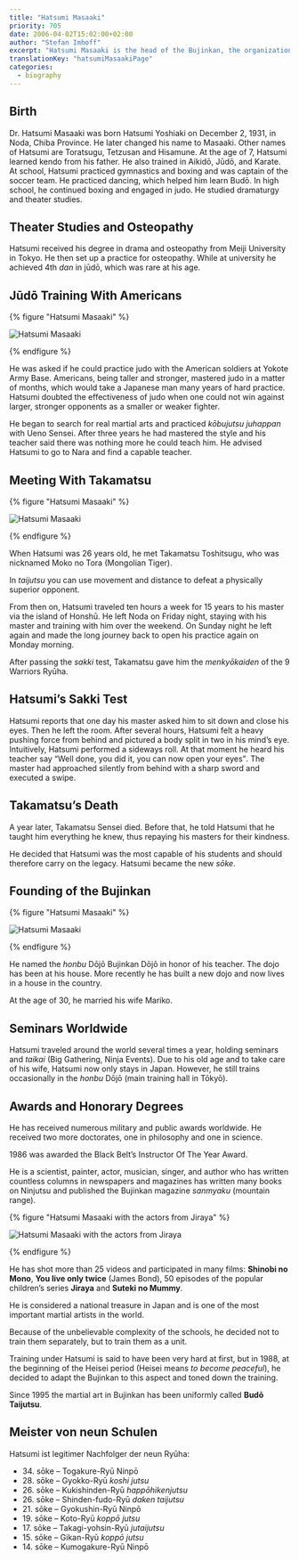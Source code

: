 ```yaml
---
title: "Hatsumi Masaaki"
priority: 705
date: 2006-04-02T15:02:00+02:00
author: "Stefan Imhoff"
excerpt: "Hatsumi Masaaki is the head of the Bujinkan, the organization he founded to teach the nine schools as a unit. He is a highly respected man who has received numerous honors around the world."
translationKey: "hatsumiMasaakiPage"
categories:
  - biography
---
```


## Birth

Dr. Hatsumi Masaaki was born Hatsumi Yoshiaki on December 2, 1931, in Noda, Chiba Province. He later changed his name to Masaaki. Other names of Hatsumi are Toratsugu, Tetzusan and Hisamune. At the age of 7, Hatsumi learned kendo from his father. He also trained in Aikidō, Jūdō, and Karate. At school, Hatsumi practiced gymnastics and boxing and was captain of the soccer team. He practiced dancing, which helped him learn Budō. In high school, he continued boxing and engaged in judo. He studied dramaturgy and theater studies.

## Theater Studies and Osteopathy

Hatsumi received his degree in drama and osteopathy from Meiji University in Tokyo. He then set up a practice for osteopathy. While at university he achieved 4th _dan_ in jūdō, which was rare at his age.

## Jūdō Training With Americans

{% figure "Hatsumi Masaaki" %}

![Hatsumi Masaaki](/assets/images/book/hatsumi1.jpg)

{% endfigure %}

He was asked if he could practice judo with the American soldiers at Yokote Army Base. Americans, being taller and stronger, mastered judo in a matter of months, which would take a Japanese man many years of hard practice. Hatsumi doubted the effectiveness of judo when one could not win against larger, stronger opponents as a smaller or weaker fighter.

He began to search for real martial arts and practiced _kōbujutsu juhappan_ with Ueno Sensei. After three years he had mastered the style and his teacher said there was nothing more he could teach him. He advised Hatsumi to go to Nara and find a capable teacher.

## Meeting With Takamatsu

{% figure "Hatsumi Masaaki" %}

![Hatsumi Masaaki](/assets/images/book/hatsumi2.jpg)

{% endfigure %}

When Hatsumi was 26 years old, he met Takamatsu Toshitsugu, who was nicknamed Moko no Tora (Mongolian Tiger).

In _taijutsu_ you can use movement and distance to defeat a physically superior opponent.

From then on, Hatsumi traveled ten hours a week for 15 years to his master via the island of Honshū. He left Noda on Friday night, staying with his master and training with him over the weekend. On Sunday night he left again and made the long journey back to open his practice again on Monday morning.

After passing the _sakki_ test, Takamatsu gave him the _menkyōkaiden_ of the 9 Warriors Ryūha.

## Hatsumi’s Sakki Test

Hatsumi reports that one day his master asked him to sit down and close his eyes. Then he left the room. After several hours, Hatsumi felt a heavy pushing force from behind and pictured a body split in two in his mind’s eye. Intuitively, Hatsumi performed a sideways roll. At that moment he heard his teacher say <q>Well done, you did it, you can now open your eyes</q>. The master had approached silently from behind with a sharp sword and executed a swipe.

## Takamatsu’s Death

A year later, Takamatsu Sensei died. Before that, he told Hatsumi that he taught him everything he knew, thus repaying his masters for their kindness.

He decided that Hatsumi was the most capable of his students and should therefore carry on the legacy. Hatsumi became the new _sōke_.

## Founding of the Bujinkan

{% figure "Hatsumi Masaaki" %}

![Hatsumi Masaaki](/assets/images/book/hatsumi3.jpg)

{% endfigure %}

He named the _honbu_ Dōjō Bujinkan Dōjō in honor of his teacher. The dojo has been at his house. More recently he has built a new dojo and now lives in a house in the country.

At the age of 30, he married his wife Mariko.

## Seminars Worldwide

Hatsumi traveled around the world several times a year, holding seminars and _taikai_ (Big Gathering, Ninja Events). Due to his old age and to take care of his wife, Hatsumi now only stays in Japan. However, he still trains occasionally in the _honbu_ Dōjō (main training hall in Tōkyō).

## Awards and Honorary Degrees

He has received numerous military and public awards worldwide. He received two more doctorates, one in philosophy and one in science.

1986 was awarded the Black Belt’s Instructor Of The Year Award.

He is a scientist, painter, actor, musician, singer, and author who has written countless columns in newspapers and magazines has written many books on Ninjutsu and published the Bujinkan magazine _sanmyaku_ (mountain range).

{% figure "Hatsumi Masaaki with the actors from Jiraya" %}

![Hatsumi Masaaki with the actors from Jiraya](/assets/images/book/hatsumi4.jpg)

{% endfigure %}

He has shot more than 25 videos and participated in many films: **Shinobi no Mono**, **You live only twice** (James Bond), 50 episodes of the popular children’s series **Jiraya** and **Suteki no Mummy**.

He is considered a national treasure in Japan and is one of the most important martial artists in the world.

Because of the unbelievable complexity of the schools, he decided not to train them separately, but to train them as a unit.

Training under Hatsumi is said to have been very hard at first, but in 1988, at the beginning of the Heisei period (Heisei means _to become peaceful_), he decided to adapt the Bujinkan to this aspect and toned down the training.

Since 1995 the martial art in Bujinkan has been uniformly called **Budō Taijutsu**.

## Meister von neun Schulen

Hatsumi ist legitimer Nachfolger der neun Ryūha:

- 34\. sōke – Togakure-Ryū Ninpō
- 28\. sōke – Gyokko-Ryū _koshi jutsu_
- 26\. sōke – Kukishinden-Ryū _happōhikenjutsu_
- 26\. sōke – Shinden-fudo-Ryū _daken taijutsu_
- 21\. sōke – Gyokushin-Ryū Ninpō
- 19\. sōke – Koto-Ryū _koppō jutsu_
- 17\. sōke – Takagi-yohsin-Ryū _jutaijutsu_
- 15\. sōke – Gikan-Ryū _koppō jutsu_
- 14\. sōke – Kumogakure-Ryū Ninpō
